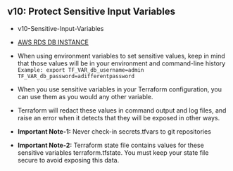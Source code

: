 ## v10: Protect Sensitive Input Variables
- v10-Sensitive-Input-Variables
- [AWS RDS DB INSTANCE](https://registry.terraform.io/providers/hashicorp/aws/latest/docs/resources/db_instance)

- When using environment variables to set sensitive values, keep in mind that those values will be in your environment and command-line history `Example: export TF_VAR_db_username=admin TF_VAR_db_password=adifferentpassword`
- When you use sensitive variables in your Terraform configuration, you can use them as you would any other variable.
- Terraform will redact these values in command output and log files, and raise an error when it detects that they will be exposed in other ways.
- **Important Note-1:** Never check-in secrets.tfvars to git repositories
- **Important Note-2:** Terraform state file contains values for these sensitive variables terraform.tfstate. You must keep your state file secure to avoid exposing this data.

```t

```